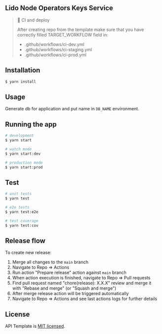 ## Lido Node Operators Keys Service

> 🚧 CI and deploy
> 
> After creating repo from the template make sure that you have correctly filled TARGET_WORKFLOW field in:
> - .github/workflows/ci-dev.yml
> - .github/workflows/ci-staging.yml
> - .github/workflows/ci-prod.yml

## Installation

```bash
$ yarn install
```

## Usage

Generate db for application and put name in `DB_NAME` environment.

## Running the app

```bash
# development
$ yarn start

# watch mode
$ yarn start:dev

# production mode
$ yarn start:prod
```

## Test

```bash
# unit tests
$ yarn test

# e2e tests
$ yarn test:e2e

# test coverage
$ yarn test:cov
```

## Release flow

To create new release:

1. Merge all changes to the `main` branch
1. Navigate to Repo => Actions
1. Run action "Prepare release" action against `main` branch
1. When action execution is finished, navigate to Repo => Pull requests
1. Find pull request named "chore(release): X.X.X" review and merge it with "Rebase and merge" (or "Squash and merge")
1. After merge release action will be triggered automatically
1. Navigate to Repo => Actions and see last actions logs for further details

## License

API Template is [MIT licensed](LICENSE).
